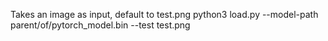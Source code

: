 Takes an image as input, default to test.png
python3 load.py --model-path parent/of/pytorch_model.bin --test test.png
